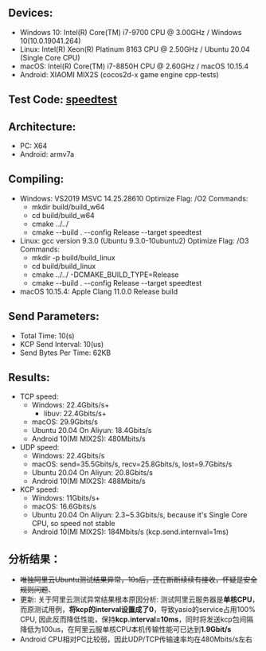 ## Devices:
  - Windows 10: Intel(R) Core(TM) i7-9700 CPU @ 3.00GHz / Windows 10(10.0.19041.264)
  - Linux: Intel(R) Xeon(R) Platinum 8163 CPU @ 2.50GHz / Ubuntu 20.04 (Single Core CPU)
  - macOS: Intel(R) Core(TM) i7-8850H CPU @ 2.60GHz / macOS 10.15.4
  - Android: XIAOMI MIX2S (cocos2d-x game engine cpp-tests)

## Test Code: [speedtest](https://github.com/yasio/yasio/blob/master/tests/speed/main.cpp)

## Architecture: 
  - PC: X64
  - Android: armv7a

## Compiling:
  - Windows: VS2019 MSVC 14.25.28610
    Optimize Flag: /O2
    Commands:
      - mkdir build/build_w64
      - cd build/build_w64
      - cmake ../../
      - cmake --build . --config Release --target speedtest
  - Linux: gcc version 9.3.0 (Ubuntu 9.3.0-10ubuntu2)
    Optimize Flag: /O3
    Commands:
      - mkdir -p build/build_linux
      - cd build/build_linux
      - cmake ../../ -DCMAKE_BUILD_TYPE=Release
      - cmake --build . --config Release --target speedtest
  - macOS 10.15.4: Apple Clang 11.0.0 Release build

## Send Parameters:
  - Total Time: 10(s)
  - KCP Send Interval: 10(us)
  - Send Bytes Per Time: 62KB

## Results:
  - TCP speed: 
    - Windows: 22.4Gbits/s+
      - libuv: 22.4Gbits/s+
    - macOS: 29.9Gbits/s
    - Ubuntu 20.04 On Aliyun: 18.4Gbits/s
    - Android 10(MI MIX2S): 480Mbits/s 
  - UDP speed: 
    - Windows: 22.4Gbits/s
    - macOS: send=35.5Gbits/s, recv=25.8Gbits/s, lost=9.7Gbits/s
    - Ubuntu 20.04 On Aliyun: 20.8Gbits/s
    - Android 10(MI MIX2S): 488Mbits/s
  - KCP speed: 
    - Windows: 11Gbits/s+
    - macOS: 16.6Gbits/s
    - Ubuntu 20.04 On Aliyun: 2.3~5.3Gbits/s, because it's Single Core CPU, so speed not stable
    - Android 10(MI MIX2S): 184Mbits/s (kcp.send.internval=1ms)

## 分析结果：
  - ~~唯独阿里云Ubuntu测试结果异常，10s后，还在断断续续有接收，怀疑是安全规则问题~~、
  - 更新: 关于阿里云测试异常结果根本原因分析: 测试阿里云服务器是**单核CPU**，而原测试用例，**将kcp的interval设置成了0**，导致yasio的service占用100% CPU, 因此反而降低性能，保持**kcp.interval=10ms**，同时将发送kcp包间隔降低为100us，在阿里云服单核CPU本机传输性能可已达到**1.9Gbit/s**
  - Android CPU相对PC比较弱，因此UDP/TCP传输速率均在480Mbits/s左右
